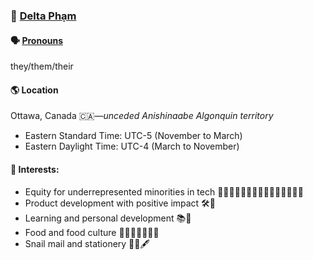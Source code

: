 ### 📇 [Delta Phạm](https://dpham.info/name)

#### 🗣 [Pronouns](https://dpham.info/pronouns)

they/them/their

#### 🌎 Location

Ottawa, Canada 🇨🇦—*unceded Anishinaabe Algonquin territory*

- Eastern Standard Time: UTC-5 (November to March)
- Eastern Daylight Time: UTC-4 (March to November)

#### 💖 Interests:

- Equity for underrepresented minorities in tech 🧑🏻‍💻🧑🏼‍💻🧑🏽‍💻🧑🏾‍💻🧑🏿‍💻
- Product development with positive impact 🛠💞
- Learning and personal development 📚🌱
- Food and food culture 🍌🌽🧄🥯🧆🌮🥟
- Snail mail and stationery 🐌💌🖋
